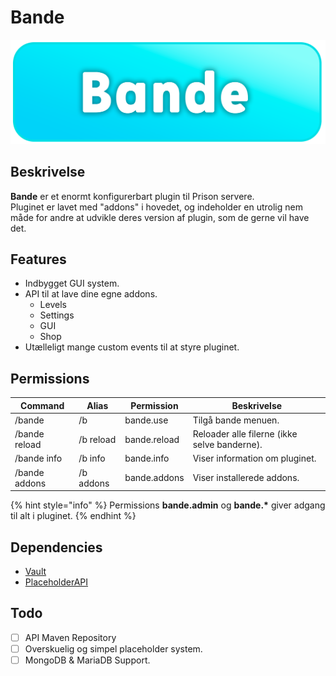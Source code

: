 # Bande

![](../../.gitbook/assets/bande-banner.png)

## Beskrivelse <a href="#description" id="description"></a>

**Bande** er et enormt konfigurerbart plugin til Prison servere.\
Pluginet er lavet med "addons" i hovedet, og indeholder en utrolig nem måde for andre at udvikle deres version af plugin, som de gerne vil have det.

## Features

* Indbygget GUI system.
* API til at lave dine egne addons.
  * Levels
  * Settings
  * GUI
  * Shop
* Utælleligt mange custom events til at styre pluginet.

## Permissions

| **Command**   | **Alias** | **Permission** | **Beskrivelse**                              |
| ------------- | --------- | -------------- | -------------------------------------------- |
| /bande        | /b        | bande.use      | Tilgå bande menuen.                          |
| /bande reload | /b reload | bande.reload   | Reloader alle filerne (ikke selve banderne). |
| /bande info   | /b info   | bande.info     | Viser information om pluginet.               |
| /bande addons | /b addons | bande.addons   | Viser installerede addons.                   |

{% hint style="info" %}
Permissions **bande.admin** og **bande.\*** giver adgang til alt i pluginet.
{% endhint %}

## Dependencies

* [Vault](https://www.spigotmc.org/resources/vault.34315/)
* [PlaceholderAPI](https://www.spigotmc.org/resources/placeholderapi.6245/)

## Todo

* [ ] API Maven Repository
* [ ] Overskuelig og simpel placeholder system.
* [ ] MongoDB & MariaDB Support.
